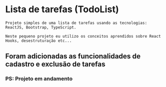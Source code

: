 # Lista de tarefas (TodoList)

```
Projeto simples de uma lista de tarefas usando as tecnologias: ReactJS, Bootstrap, TypeScript.

Neste pequeno projeto eu utilizo os conceitos aprendidos sobre React Hooks, desestruturação etc...

```

## Foram adicionadas as funcionalidades de cadastro e exclusão de tarefas

### PS: Projeto em andamento
